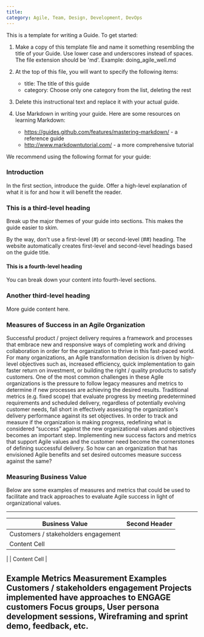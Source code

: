 ```yaml
---
title:
category: Agile, Team, Design, Development, DevOps
---
```


This is a template for writing a Guide. To get started:

1. Make a copy of this template file and name it something resembling the
   title of your Guide. Use lower case and underscores instead of spaces. The
   file extension should be 'md'. Example: doing_agile_well.md

2. At the top of this file, you will want to specify the following items:
    - title: The title of this guide
    - category: Choose only one category from the list, deleting the rest

3. Delete this instructional text and replace it with your actual guide.

4. Use Markdown in writing your guide. Here are some resources on learning
   Markdown:
    - https://guides.github.com/features/mastering-markdown/ - a reference
      guide
    - http://www.markdowntutorial.com/ - a more comprehensive tutorial

We recommend using the following format for your guide:

### Introduction

In the first section, introduce the guide. Offer a high-level explanation of
what it is for and how it will benefit the reader.

### This is a third-level heading

Break up the major themes of your guide into sections. This makes the guide
easier to skim.

By the way, don't use a first-level (#) or second-level (##) heading. The
website automatically creates first-level and second-level headings based on the
guide title.

#### This is a fourth-level heading

You can break down your content into fourth-level sections.

### Another third-level heading

More guide content here.

### Measures of Success in an Agile Organization
Successful product / project delivery requires a framework and processes that embrace new and responsive ways of completing work and driving collaboration in order for the organization to thrive in this fast-paced world. For many organizations, an Agile transformation decision is driven by high-level objectives such as, increased efficiency, quick implementation to gain faster return on investment, or building the right / quality products to satisfy customers. One of the most common challenges in these Agile organizations is the pressure to follow legacy measures and metrics to determine if new processes are achieving the desired results. Traditional metrics (e.g. fixed scope) that evaluate progress by meeting predetermined requirements and scheduled delivery, regardless of potentially evolving customer needs, fall short in effectively assessing the organization's delivery performance against its set objectives. 
In order to track and measure if the organization is making progress, redefining what is considered “success” against the new organizational values and objectives becomes an important step. Implementing new success factors and metrics that support Agile values and the customer need  become the cornerstones of defining successful delivery.  So how can an organization that has envisioned Agile benefits and set desired outcomes measure success against the same? 

### Measuring Business Value
Below are some examples of measures and metrics that could be used to facilitate and track approaches to evaluate Agile success in light of organizational values.

---
| Business Value  | Second Header |
| ------------- | ------------- |
| Customers / stakeholders engagement 
 | Content Cell  |
|
  | Content Cell  |

Example Metrics
Measurement Examples
Customers / stakeholders engagement 
Projects implemented have approaches to ENGAGE customers
Focus groups, User persona development sessions, Wireframing and sprint demo, feedback, etc.
---



